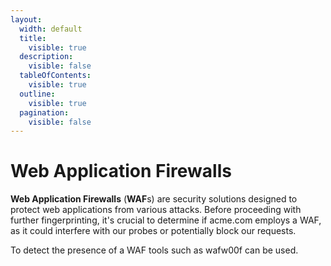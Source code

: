 ```yaml
---
layout:
  width: default
  title:
    visible: true
  description:
    visible: false
  tableOfContents:
    visible: true
  outline:
    visible: true
  pagination:
    visible: false
---
```


# Web Application Firewalls

**Web Application Firewalls** (**WAF**s) are security solutions designed to protect web applications from various attacks. Before proceeding with further fingerprinting, it's crucial to determine if acme.com employs a WAF, as it could interfere with our probes or potentially block our requests.

To detect the presence of a WAF tools such as wafw00f can be used.
